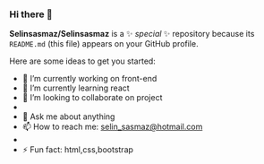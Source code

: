 ### Hi there 👋


**Selinsasmaz/Selinsasmaz** is a ✨ _special_ ✨ repository because its `README.md` (this file) appears on your GitHub profile.

Here are some ideas to get you started:

- 🔭 I’m currently working on front-end
- 🌱 I’m currently learning react
- 👯 I’m looking to collaborate on project
- 
- 💬 Ask me about anything
- 📫 How to reach me: selin_sasmaz@hotmail.com
-  
- ⚡ Fun fact: html,css,bootstrap
